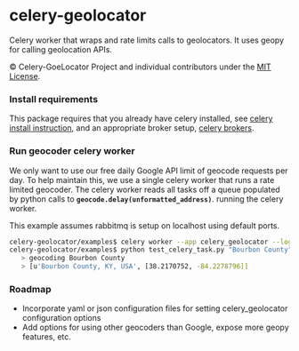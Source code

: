 celery-geolocator
=================

Celery worker that wraps and rate limits calls to geolocators.  It uses geopy for calling geolocation APIs.

© Celery-GoeLocator Project and individual contributors under the
[MIT License](https://github.com/geopy/geopy/blob/master/LICENSE).


### Install requirements

This package requires that you already have celery installed, see [celery install instruction](http://www.celeryproject.org/install/), and an appropriate broker setup, [celery brokers](http://docs.celeryproject.org/en/latest/getting-started/brokers/index.html).


### Run geocoder celery worker

We only want to use our free daily Google API limit of geocode requests per day.  To help maintain this, we
use a single celery worker that runs a rate limited geocoder.  The celery worker reads all tasks off a queue
populated by python calls to **`geocode.delay(unformatted_address)`**.  running the celery worker.

This example assumes rabbitmq is setup on localhost using default ports.

```sh
celery-geolocator/examples$ celery worker --app celery_geolocator --loglevel=info --config=celeryconfig --apikey=<GOOGLE_API_KEY>
celery-geolocator/examples$ python test_celery_task.py "Bourbon County"
   > geocoding Bourbon County
   > [u'Bourbon County, KY, USA', [38.2170752, -84.2278796]]
```


### Roadmap

 * Incorporate yaml or json configuration files for setting celery_geolocator configuration options
 * Add options for using other geocoders than Google, expose more geopy features, etc.